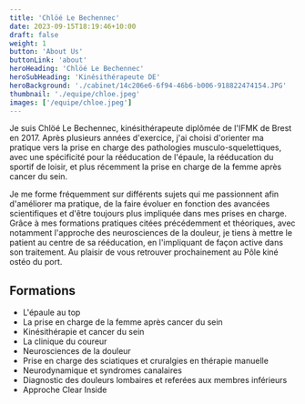 ```yaml
---
title: 'Chlöé Le Bechennec'
date: 2023-09-15T18:19:46+10:00
draft: false
weight: 1
button: 'About Us'
buttonLink: 'about'
heroHeading: 'Chlöé Le Bechennec'
heroSubHeading: 'Kinésithérapeute DE'
heroBackground: './cabinet/14c206e6-6f94-46b6-b006-918822474154.JPG'
thumbnail: './equipe/chloe.jpeg'
images: ['/equipe/chloe.jpeg']
---
```


Je suis Chlöé Le Bechennec, kinésithérapeute diplômée de l'IFMK de Brest en 2017. Après plusieurs années d'exercice, j'ai choisi d'orienter ma pratique vers la prise en charge des pathologies musculo-squelettiques, avec une spécificité pour la rééducation de l'épaule, la rééducation du sportif de loisir, et plus récemment la prise en charge de la femme après cancer du sein. 

Je me forme fréquemment sur différents sujets qui me passionnent afin d'améliorer ma pratique, de la faire évoluer en fonction des avancées scientifiques et d'être toujours plus impliquée dans mes prises en charge.
Grâce à mes formations pratiques citées précédemment et théoriques, avec notamment l'approche des neurosciences de la douleur, je tiens à mettre le patient au centre de sa rééducation, en l'impliquant de façon active dans son traitement. 
Au plaisir de vous retrouver prochainement au Pôle kiné ostéo du port. 

## Formations
- L'épaule au top  
- La prise en charge de la femme après cancer du sein
- Kinésithérapie et cancer du sein 
- La clinique du coureur 
- Neurosciences de la douleur  
- Prise en charge des sciatiques et cruralgies en thérapie manuelle 
- Neurodynamique et syndromes canalaires 
- Diagnostic des douleurs lombaires et referées aux membres inférieurs
- Approche Clear Inside
